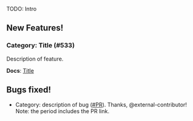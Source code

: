 TODO: Intro

## New Features!

### Category: Title (#533)

Description of feature.

**Docs**: [Title](http://k6.readme.io/docs/TODO)

## Bugs fixed!

* Category: description of bug ([#PR](https://github.com/grafana/k6/issue-number)). Thanks, @external-contributor!
  Note: the period includes the PR link.
